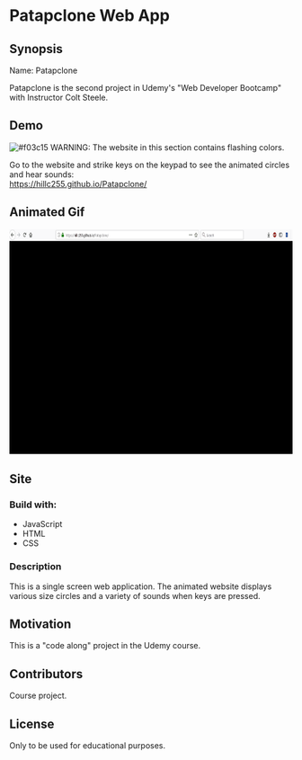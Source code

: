 # Patapclone Web App

## Synopsis

Name:  Patapclone

Patapclone is the second project in Udemy's "Web Developer Bootcamp" with Instructor Colt Steele.  

## Demo

![#f03c15](https://placehold.it/15/f03c15/000000?text=+) WARNING:
 The website in this section contains flashing colors.

Go to the website and strike keys on the keypad to see the animated circles and hear sounds: </br>
https://hillc255.github.io/Patapclone/

## Animated Gif

<p align="center">
 <kbd><img width="700" height="400" src="readme_assets/Patapclone.gif"></kbd>
</p>

## Site

### Build with:

- JavaScript
- HTML
- CSS

### Description

This is a single screen web application.  The animated website displays various size circles and a variety of sounds when keys are pressed.

## Motivation

This is a "code along" project in the Udemy course.

## Contributors

Course project.

## License

Only to be used for educational purposes.


